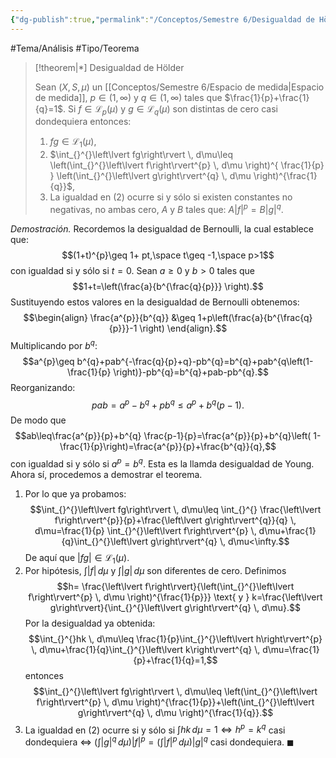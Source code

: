 ```yaml
---
{"dg-publish":true,"permalink":"/Conceptos/Semestre 6/Desigualdad de Hölder/"}
---
```


#Tema/Análisis  #Tipo/Teorema 

> [!theorem|*] Desigualdad de Hölder
> 
> Sean $(X,S,\mu)$ un [[Conceptos/Semestre 6/Espacio de medida\|Espacio de medida]], $p \in (1,\infty)$ y $q \in (1,\infty)$ tales que $\frac{1}{p}+\frac{1}{q}=1$.
> Si $f \in \mathcal{L}_{p}(\mu)$ y $g \in \mathcal{L}_{q}(\mu)$ son distintas de cero casi dondequiera entonces:
> 1. $fg \in\mathcal{L}_{1}(\mu),$
> 2. $\int_{}^{}\left\lvert fg\right\rvert \, d\mu\leq \left(\int_{}^{}\left\lvert f\right\rvert^{p} \, d\mu \right)^{ \frac{1}{p} } \left(\int_{}^{}\left\lvert g\right\rvert^{q} \, d\mu \right)^{\frac{1}{q}}$,
> 3. La igualdad en $(2)$ ocurre si y sólo si existen constantes no negativas, no ambas cero, $A$ y $B$ tales que: $A \left\lvert f\right\rvert^{p}=B\left\lvert g\right\rvert^{q}$.

*Demostración.* Recordemos la desigualdad de Bernoulli, la cual establece que:
$$(1+t)^{p}\geq 1+ pt,\space t\geq -1,\space p>1$$
con igualdad si y sólo si $t=0$. 
Sean $a\geq0$ y $b>0$ tales que 
$$1+t=\left(\frac{a}{b^{\frac{q}{p}}} \right).$$
Sustituyendo estos valores en la desigualdad de Bernoulli obtenemos:
$$\begin{align} \frac{a^{p}}{b^{q}} &\geq 1+p\left(\frac{a}{b^{\frac{q}{p}}}-1 \right) \end{align}.$$
Multiplicando por $b^{q}$:
$$a^{p}\geq b^{q}+pab^{-\frac{q}{p}+q}-pb^{q}=b^{q}+pab^{q\left(1-\frac{1}{p} \right)}-pb^{q}=b^{q}+pab-pb^{q}.$$
Reorganizando:
$$pab=a^{p}-b^{q}+pb^{q}\leq a^{p}+b^{q}(p-1).$$
De modo que
$$ab\leq\frac{a^{p}}{p}+b^{q} \frac{p-1}{p}=\frac{a^{p}}{p}+b^{q}\left( 1-\frac{1}{p}\right)=\frac{a^{p}}{p}+\frac{b^{q}}{q},$$
con igualdad si y sólo si $a^{p}=b^{q}$. Esta es la llamda desigualdad de Young.
Ahora sí, procedemos a demostrar el teorema.
1. Por lo que ya probamos:
$$\int_{}^{}\left\lvert fg\right\rvert \, d\mu\leq \int_{}^{} \frac{\left\lvert f\right\rvert^{p}}{p}+\frac{\left\lvert g\right\rvert^{q}}{q} \, d\mu=\frac{1}{p} \int_{}^{}\left\lvert f\right\rvert^{p} \, d\mu+\frac{1}{q}\int_{}^{}\left\lvert g\right\rvert^{q} \, d\mu<\infty.$$
	De aquí que $\left\lvert fg\right\rvert \in \mathcal{L}_{1}(\mu)$.
2.  Por hipótesis, $\int_{}^{}\left\lvert f\right\rvert \, d\mu$ y $\int_{}^{}\left\lvert g\right\rvert \, d\mu$ son diferentes de cero.
	Definimos
	$$h= \frac{\left\lvert f\right\rvert}{\left(\int_{}^{}\left\lvert f\right\rvert^{p} \, d\mu \right)^{\frac{1}{p}}} \text{ y } k=\frac{\left\lvert g\right\rvert}{\int_{}^{}\left\lvert g\right\rvert^{q} \, d\mu}.$$
	Por la desigualdad ya obtenida:
$$\int_{}^{}hk \, d\mu\leq \frac{1}{p}\int_{}^{}\left\lvert h\right\rvert^{p} \, d\mu+\frac{1}{q}\int_{}^{}\left\lvert k\right\rvert^{q} \, d\mu=\frac{1}{p}+\frac{1}{q}=1,$$
	entonces
	$$\int_{}^{}\left\lvert fg\right\rvert \, d\mu\leq \left(\int_{}^{}\left\lvert f\right\rvert^{p} \, d\mu \right)^{\frac{1}{p}}+\left(\int_{}^{}\left\lvert g\right\rvert^{q} \, d\mu \right)^{\frac{1}{q}}.$$
3. La igualdad en $(2)$ ocurre si y sólo si $\int_{}^{}hk \, d\mu=1 \iff h^{p}=k^{q}$ casi dondequiera $\iff$ $\left(\int_{}^{}\left\lvert g\right\rvert^{q} \, d\mu \right)\left\lvert f\right\rvert^{p}=\left(\int_{}^{}\left\lvert f\right\rvert^{p} \, d\mu \right)\left\lvert g\right\rvert^{q}$ casi dondequiera.
$\blacksquare$


